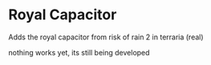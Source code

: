 # Royal Capacitor
 Adds the royal capacitor from risk of rain 2 in terraria (real)

nothing works yet, its still being developed
